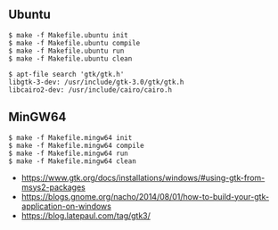 ## Ubuntu

```
$ make -f Makefile.ubuntu init
$ make -f Makefile.ubuntu compile
$ make -f Makefile.ubuntu run
$ make -f Makefile.ubuntu clean
```

```
$ apt-file search 'gtk/gtk.h'
libgtk-3-dev: /usr/include/gtk-3.0/gtk/gtk.h
libcairo2-dev: /usr/include/cairo/cairo.h
```

## MinGW64

```
$ make -f Makefile.mingw64 init
$ make -f Makefile.mingw64 compile
$ make -f Makefile.mingw64 run
$ make -f Makefile.mingw64 clean
```

* https://www.gtk.org/docs/installations/windows/#using-gtk-from-msys2-packages
* https://blogs.gnome.org/nacho/2014/08/01/how-to-build-your-gtk-application-on-windows
* https://blog.latepaul.com/tag/gtk3/
